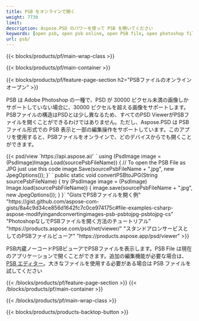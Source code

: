 ```yaml
---
title: PSB をオンラインで開く
weight: 7730
limit: 
description: Aspose.PSD のパワーを使って PSB を開いてください
keywords: [open psb, open psb online, open PSB file, open photoshop file, preview psb]
url: psb/
---
```


{{< blocks/products/pf/main-wrap-class >}}

{{< blocks/products/pf/main-container >}}

{{< blocks/products/pf/feature-page-section h2="PSBファイルのオンラインオープン" >}}
<p>PSB は Adobe Photoshop の一種で、PSD が 30000 ピクセル未満の画像しかサポートしていない場合に、30000 ピクセルを超える画像をサポートします。PSBファイルの構造はPSDとは少し異なるため、すべてのPSD ViewerがPSBファイルを開くことができるわけではありません。ただし、Aspose.PSD は PSB ファイル形式での PSB 表示と一部の編集操作をサポートしています。このアプリを使用すると、PSBファイルをオンラインで、どのデバイスからでも開くことができます。</p>
{{< psd/view `https://api.aspose.ai/` 
`    using (PsdImage image = (PsdImage)Image.Load(sourcePsbFileName))
    {
	    // To open the PSB File as JPG just use this code
        image.Save(sourcePsbFileName + ".jpg",  new JpegOptions());
    }` 
`   public static void convertPSBtoJPG(String sourcePsbFileName) {
        try (PsdImage image = (PsdImage) Image.load(sourcePsbFileName)) {
            image.save(sourcePsbFileName + ".jpg", new JpegOptions());
        }
    }` 
"GistsでPSBファイルを開く例" "https://gist.github.com/aspose-com-gists/8a4c9d34ce856d1642fc7c0ce974175c#file-examples-csharp-aspose-modifyingandconvertingimages-psb-psbtojpg-psbtojpg-cs" 
"PhotoshopなしでPSBファイルを開く方法のチュートリアル" "https://products.aspose.com/psd/net/viewer/" 
"スタンドアロンサービスとしてのPSBファイルビューア" "https://products.aspose.app/psd/viewer" >}}
<p>PSB内蔵ノーコードPSBビューアでPSBファイルを表示します。PSB File は現在のアプリケーションで開くことができます。追加の編集機能が必要な場合は、 <a href="https://products.aspose.app/psd/template-editor">PSB エディター</a>。大きなファイルを使用する必要がある場合は PSB ファイルを試してください</p>
{{< /blocks/products/pf/feature-page-section >}}
{{< /blocks/products/pf/main-container >}}


{{< /blocks/products/pf/main-wrap-class >}}

{{< blocks/products/products-backtop-button >}}

